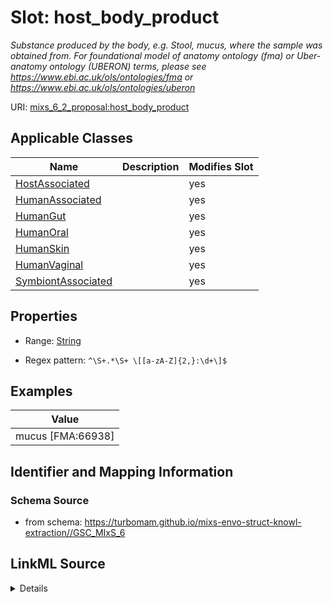 # Slot: host_body_product


_Substance produced by the body, e.g. Stool, mucus, where the sample was obtained from. For foundational model of anatomy ontology (fma) or Uber-anatomy ontology (UBERON) terms, please see https://www.ebi.ac.uk/ols/ontologies/fma or https://www.ebi.ac.uk/ols/ontologies/uberon_



URI: [mixs_6_2_proposal:host_body_product](https://turbomam.github.io/mixs-envo-struct-knowl-extraction/host_body_product)



<!-- no inheritance hierarchy -->




## Applicable Classes

| Name | Description | Modifies Slot |
| --- | --- | --- |
[HostAssociated](HostAssociated.md) |  |  yes  |
[HumanAssociated](HumanAssociated.md) |  |  yes  |
[HumanGut](HumanGut.md) |  |  yes  |
[HumanOral](HumanOral.md) |  |  yes  |
[HumanSkin](HumanSkin.md) |  |  yes  |
[HumanVaginal](HumanVaginal.md) |  |  yes  |
[SymbiontAssociated](SymbiontAssociated.md) |  |  yes  |







## Properties

* Range: [String](String.md)

* Regex pattern: `^\S+.*\S+ \[[a-zA-Z]{2,}:\d+\]$`






## Examples

| Value |
| --- |
| mucus [FMA:66938] |

## Identifier and Mapping Information







### Schema Source


* from schema: https://turbomam.github.io/mixs-envo-struct-knowl-extraction//GSC_MIxS_6




## LinkML Source

<details>
```yaml
name: host_body_product
description: Substance produced by the body, e.g. Stool, mucus, where the sample was
  obtained from. For foundational model of anatomy ontology (fma) or Uber-anatomy
  ontology (UBERON) terms, please see https://www.ebi.ac.uk/ols/ontologies/fma or
  https://www.ebi.ac.uk/ols/ontologies/uberon
title: host body product
notes:
- body
- host
- host.
- product
examples:
- value: mucus [FMA:66938]
from_schema: https://turbomam.github.io/mixs-envo-struct-knowl-extraction//GSC_MIxS_6
rank: 1000
multivalued: false
alias: host_body_product
domain_of:
- HostAssociated
- HumanAssociated
- HumanGut
- HumanOral
- HumanSkin
- HumanVaginal
- SymbiontAssociated
range: string
required: false
recommended: false
pattern: ^\S+.*\S+ \[[a-zA-Z]{2,}:\d+\]$

```
</details>